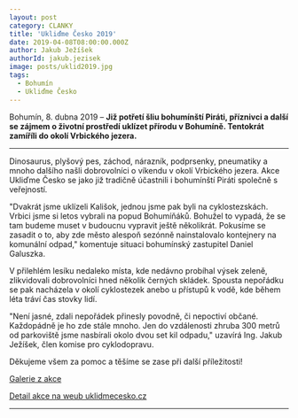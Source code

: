 ```yaml
---
layout: post
category: CLANKY
title: 'Ukliďme Česko 2019'
date: 2019-04-08T08:00:00.000Z
author: Jakub Ježíšek
authorId: jakub.jezisek
image: posts/uklid2019.jpg
tags:
  - Bohumín
  - Ukliďme Česko
---
```


Bohumín, 8. dubna 2019 – **Již potřetí šliu bohumínští Piráti, příznivci a další se zájmem o životní prostředí uklízet přírodu v Bohumíně. Tentokrát zamíříli do okolí Vrbického jezera.**

<hr />

Dinosaurus, plyšový pes, záchod, nárazník, podprsenky, pneumatiky a mnoho dalšího našli dobrovolníci o víkendu v okolí Vrbického jezera. Akce Ukliďme Česko se jako již tradičně účastnili i bohumínští Piráti společně s veřejností.

"Dvakrát jsme uklízeli Kališok, jednou jsme pak byli na cyklostezskách. Vrbici jsme si letos vybrali na popud Bohumíňáků. Bohužel to vypadá, že se tam budeme muset v budoucnu vypravit ještě několikrát. Pokusíme se zasadit o to, aby zde město alespoň sezónně nainstalovalo kontejnery na komunální odpad," komentuje situaci bohumínský zastupitel Daniel Galuszka.

V přilehlém lesíku nedaleko místa, kde nedávno probíhal výsek zeleně, zlikvidovali dobrovolníci hned několik černých skládek. Spousta nepořádku se pak nacházela v okolí cyklostezek anebo u přístupů k vodě, kde během léta tráví čas stovky lidí.

"Není jasné, zdali nepořádek přinesly povodně, či nepoctiví občané. Každopádně je ho zde stále mnoho. Jen do vzdálenosti zhruba 300 metrů od parkoviště jsme nasbírali okolo dvou set kil odpadu," uzavírá Ing. Jakub Ježíšek, člen komise pro cyklodopravu.

Děkujeme všem za pomoc a těšíme se zase při další příležitosti!

[Galerie z akce](https://photos.app.goo.gl/QEfEMKXY2fgvQHUo9 "Galerie z akce")

[Detail akce na weub uklidmecesko.cz](https://www.uklidmecesko.cz/event/21923/ "Detail akce na weub uklidmecesko.cz")


- - -
